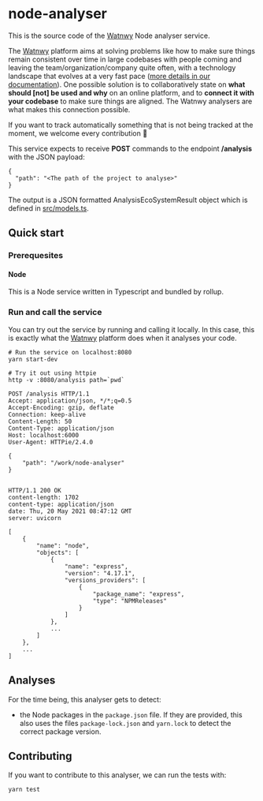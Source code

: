 # node-analyser

This is the source code of the [Watnwy](https://watnwy.com) Node analyser service.

The [Watnwy](https://watnwy.com) platform aims at solving problems like how to make sure things remain consistent over time in large codebases with people coming and leaving the team/organization/company quite often, with a technology landscape that evolves at a very fast pace ([more details in our documentation](https://doc.watnwy.com/)). One possible solution is to collaboratively state on **what should [not] be used and why** on an online platform, and to **connect it with your codebase** to make sure things are aligned. The Watnwy analysers are what makes this connection possible.

If you want to track automatically something that is not being tracked at the moment, we welcome every contribution 🙏

This service expects to receive **POST** commands to the endpoint **/analysis** with the JSON payload:

```
{
  "path": "<The path of the project to analyse>"
}
```

The output is a JSON formatted AnalysisEcoSystemResult object which is defined in [src/models.ts](src/models.ts).

## Quick start

### Prerequesites

#### Node

This is a Node service written in Typescript and bundled by rollup.

### Run and call the service

You can try out the service by running and calling it locally. In this case, this is exactly what the [Watnwy](https://watnwy.com) platform does when it analyses your code.

```
# Run the service on localhost:8080
yarn start-dev

# Try it out using httpie
http -v :8080/analysis path=`pwd`

POST /analysis HTTP/1.1
Accept: application/json, */*;q=0.5
Accept-Encoding: gzip, deflate
Connection: keep-alive
Content-Length: 50
Content-Type: application/json
Host: localhost:6000
User-Agent: HTTPie/2.4.0

{
    "path": "/work/node-analyser"
}


HTTP/1.1 200 OK
content-length: 1702
content-type: application/json
date: Thu, 20 May 2021 08:47:12 GMT
server: uvicorn

[
    {
        "name": "node",
        "objects": [
            {
                "name": "express",
                "version": "4.17.1",
                "versions_providers": [
                    {
                        "package_name": "express",
                        "type": "NPMReleases"
                    }
                ]
            },
            ...
        ]
    },
    ...
]
```

## Analyses

For the time being, this analyser gets to detect:
* the Node packages in the `package.json` file. If they are provided, this also uses the files `package-lock.json` and `yarn.lock` to detect the correct package version.

## Contributing

If you want to contribute to this analyser, we can run the tests with:

```
yarn test
```
